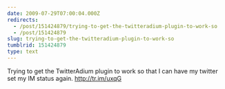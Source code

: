 ```yaml
---
date: 2009-07-29T07:00:04.000Z
redirects:
  - /post/151424879/trying-to-get-the-twitteradium-plugin-to-work-so
  - /post/151424879
slug: trying-to-get-the-twitteradium-plugin-to-work-so
tumblrid: 151424879
type: text
---
```

<p>Trying to get the TwitterAdium plugin to work so that I can have my twitter set my IM status again. <a href="http://tr.im/uxqG">http://tr.im/uxqG</a></p>
